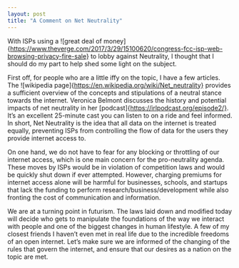 ```yaml
---
layout: post
title: "A Comment on Net Neutrality"
---
```

With ISPs using a ![great deal of money]{https://www.theverge.com/2017/3/29/15100620/congress-fcc-isp-web-browsing-privacy-fire-sale} 
to lobby against Neutrality, I thought that I should do my part to help shed some light on the subject.

First off, for people who are a little iffy on the topic, I have a few articles. The ![wikipedia page]{https://en.wikipedia.org/wiki/Net_neutrality} 
provides a sufficient overview of the concepts and stipulations of a neutral stance towards the internet. Veronica Belmont discusses the history 
and potential impacts of net neutrality in her [podcast]{https://irlpodcast.org/episode2/}. It’s an excellent 25-minute cast you can listen to on 
a ride and feel informed. In short, Net Neutrality is the idea that all data on the internet is treated equally, preventing ISPs from controlling 
the flow of data for the users they provide internet access to.

On one hand, we do not have to fear for any blocking or throttling of our internet access, which is one main concern for the pro-neutrality agenda. 
These moves by ISPs would be in violation of competition laws and would be quickly shut down if ever attempted. However, charging premiums for internet
access alone will be harmful for businesses, schools, and startups that lack the funding to perform research/business/development while also fronting 
the cost of communication and information.

We are at a turning point in futurism. The laws laid down and modified today will decide who gets to manipulate the foundations of the way we interact
with people and one of the biggest changes in human lifestyle. A few of my closest friends I haven’t even met in real life due to the incredible 
freedoms of an open internet. Let’s make sure we are informed of the changing of the rules that govern the internet, and ensure that our desires as 
a nation on the topic are met.
